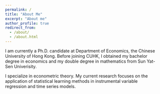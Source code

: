 ```yaml
---
permalink: /
title: "About Me"
excerpt: "About me"
author_profile: true
redirect_from: 
  - /about/
  - /about.html
---
```




I am currently a Ph.D. candidate at Department of Economics, the Chinese University of Hong Kong. Before joining CUHK, I obtained my bachelor degree in economics and my double degree in mathematics from Sun Yat-Sen Univerisity. 

I specialize in econometric theory. My current research focuses on the application of statistical learning methods in instrumental variable regression and time series models. 

